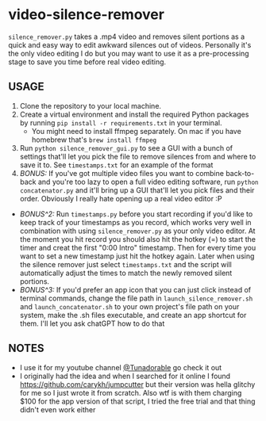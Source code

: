 # video-silence-remover

`silence_remover.py` takes a .mp4 video and removes silent portions as a quick and easy way to edit awkward silences out of videos. Personally it's the only video editing I do but you may want to use it as a pre-processing stage to save you time before real video editing.

## USAGE

1. Clone the repository to your local machine.
2. Create a virtual environment and install the required Python packages by running `pip install -r requirements.txt` in your terminal.
	- You might need to install ffmpeg separately. On mac if you have homebrew that's `brew install ffmpeg`
3. Run `python silence_remover_gui.py` to see a GUI with a bunch of settings that'll let you pick the file to remove silences from and where to save it to. See `timestamps.txt` for an example of the format
4. *BONUS:* If you've got multiple video files you want to combine back-to-back and you're too lazy to open a full video editing software, run `python concatenator.py` and it'll bring up a GUI that'll let you pick files and their order. Obviously I really hate opening up a real video editor :P
- *BONUS^2:* Run `timestamps.py` before you start recording if you'd like to keep track of your timestamps as you record, which works very well in combination with using `silence_remover.py` as your only video editor. At the moment you hit record you should also hit the hotkey (=) to start the timer and creat the first "0:00 Intro" timestamp. Then for every time you want to set a new timestamp just hit the hotkey again. Later when using the silence remover just select `timestamps.txt` and the script will automatically adjust the times to match the newly removed silent portions.
- *BONUS^3:* If you'd prefer an app icon that you can just click instead of terminal commands, change the file path in `launch_silence_remover.sh` and `launch_concatenator.sh` to your own project's file path on your system, make the .sh files executable, and create an app shortcut for them. I'll let you ask chatGPT how to do that

 ## NOTES
- I use it for my youtube channel [@Tunadorable](https://www.youtube.com/channel/UCeQhm8DwHBg_YEYY0KGM1GQ) go check it out
- I originally had the idea and when I searched for it online I found https://github.com/carykh/jumpcutter but their version was hella glitchy for me so I just wrote it from scratch. Also wtf is with them charging $100 for the app version of that script, I tried the free trial and that thing didn't even work either
